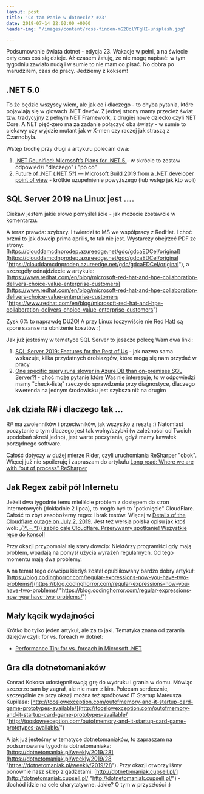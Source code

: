 ```yaml
---
layout: post
title: 'Co tam Panie w dotnecie? #23'
date: 2019-07-14 22:00:00 +0000
header-img: "/images/content/ross-findon-mG28olYFgHI-unsplash.jpg"

---
```

Podsumowanie świata dotnet - edycja 23. Wakacje w pełni, a na świecie cały czas coś się dzieje. Aż czasem żałuję, że nie mogę napisać: w tym tygodniu zawiało nudą i w sumie to nie mam co pisać. No dobra po marudziłem, czas do pracy. Jedziemy z koksem!

## .NET 5.0

To że będzie wszyscy wiem, ale jak co i dlaczego - to chyba pytania, które pojawiają się w głowach .NET devów. Z jednej strony mamy przecież świat tzw. tradycyjny z pełnym NET Framework, z drugiej nowe dziecko czyli NET Core. A NET pięć-zero ma za zadanie połączyć  oba światy - w sumie to ciekawy czy wyjdzie mutant jak w X-men czy raczej jak straszą z Czarnobyla.

Wstęp trochę przy długi a artykułu polecam dwa:

1. [.NET Reunified: Microsoft’s Plans for .NET 5 ](https://msdn.microsoft.com/en-us/magazine/mt833477.aspx)- w skrócie to zestaw odpowiedzi "dlaczego" i "po co"
2. [Future of .NET (.NET 5?) — Microsoft Build 2019 from a .NET developer point of view](https://medium.com/capgemini-dynamics-365-team/future-of-net-net-5-microsoft-build-2019-from-a-net-developer-point-of-view-7a1158fb0691) - krótkie uzupełnienie powyższego (lub wstęp jak kto woli)

## SQL Server 2019 na Linux jest ....

Ciekaw jestem jakie słowo pomyśleliście - jak możecie zostawcie w komentarzu.

A teraz prawda: szybszy. I twierdzi to MS we współpracy z RedHat. I choć brzmi to jak dowcip prima aprilis, to tak nie jest. Wystarczy obejrzeć PDF ze strony: [https://clouddamcdnprodep.azureedge.net/gdc/gdcaEDCeI/original](https://clouddamcdnprodep.azureedge.net/gdc/gdcaEDCeI/original "https://clouddamcdnprodep.azureedge.net/gdc/gdcaEDCeI/original"), a szczegóły odnajdziecie w artykule: [https://www.redhat.com/en/blog/microsoft-red-hat-and-hpe-collaboration-delivers-choice-value-enterprise-customers](https://www.redhat.com/en/blog/microsoft-red-hat-and-hpe-collaboration-delivers-choice-value-enterprise-customers "https://www.redhat.com/en/blog/microsoft-red-hat-and-hpe-collaboration-delivers-choice-value-enterprise-customers")

Zysk 6% to naprawdę DUŻO! A przy Linux (oczywiście nie Red Hat) są spore szanse na obniżenie kosztów :)

Jak już jesteśmy w tematyce SQL Server to jeszcze polecę Wam dwa linki:

1. [SQL Server 2019: Features for the Rest of Us](https://www.red-gate.com/simple-talk/opinion/editorials/sql-server-2019-features-for-the-rest-of-us/) - jak nazwa sama wskazuje, kilka przydatnych drobiazgów, które mogą się nam przydać w pracy
2. [One specific query runs slower in Azure DB than on-premises SQL Server?!](https://techcommunity.microsoft.com/t5/Azure-Database-Support-Blog/One-specific-query-runs-slower-in-Azure-DB-than-on-premises-SQL/ba-p/751165) - choć może pytanie które Was nie interesuje, to w odpowiedzi mamy "check-listę" rzeczy do sprawdzenia przy diagnostyce, dlaczego kwerenda na jednym środowisku jest szybsza niż na drugim

## Jak działa R# i dlaczego tak ...

R# ma zwolenników i przeciwników, jak wszystko z resztą :) Natomiast poczytanie o tym dlaczego jest tak wolny/szybki (w zależności od Twoich upodobań skreśl jedno), jest warte poczytania, gdyż mamy kawałek porządnego software.

Całość dotyczy w dużej mierze Rider, czyli uruchomiania ReSharper "obok". Więcej już nie spoileruję i zapraszam do artykułu [Long read: Where we are with “out of process” ReSharper](https://blog.jetbrains.com/dotnet/2019/07/11/where-we-are-with-out-of-process-resharper/)

## Jak Regex zabił pół Internetu

Jeżeli dwa tygodnie temu mieliście problem z dostępem do stron internetowych (dokładnie 2 lipca), to mogło być to "potknięcie" CloudFlare. Całość to zbyt zasobożerny regex i brak testów. Więcej w [Details of the Cloudflare outage on July 2, 2019](https://blog.cloudflare.com/details-of-the-cloudflare-outage-on-july-2-2019/). Jest też wersja polska opisu jak ktoś woli: [._(?:._=.*))) zabiło całe Cloudflare. Przerywamy spotkanie! Wszystkie ręce do konsol!](https://sekurak.pl/zabilo-cale-cloudflare-przerywamy-spotkanie-wszystkie-rece-do-konsol/)

Przy okazji przypomniał się stary dowcip: Niektórzy programiści gdy mają problem, wpadają na pomysł użycia wyrażeń regularnych. Od tego momentu mają dwa problemy.

A na temat tego dowcipu kiedyś został opublikowany bardzo dobry artykuł: [https://blog.codinghorror.com/regular-expressions-now-you-have-two-problems/](https://blog.codinghorror.com/regular-expressions-now-you-have-two-problems/ "https://blog.codinghorror.com/regular-expressions-now-you-have-two-problems/")

## Mały kącik wydajności

Krótko bo tylko jeden artykuł, ale za to jaki. Tematyka znana od zarania dziejów czyli: for vs. foreach w dotnet:

* [Performance Tip: for vs. foreach in Microsoft .NET](https://dotnettips.wordpress.com/2019/07/08/performance-tip-for-vs-foreach-in-microsoft-net/)

## Gra dla dotnetomaniaków

Konrad Kokosa udostępnił swoją grę do wydruku i grania w domu. Mówiąc szczerze sam by zagrał, ale nie mam z kim. Polecam serdecznie, szczególnie że przy okazji można też spróbować IT Startup Mateusza Kupilasa: [http://tooslowexception.com/outofmemory-and-it-startup-card-game-prototypes-available/](http://tooslowexception.com/outofmemory-and-it-startup-card-game-prototypes-available/ "http://tooslowexception.com/outofmemory-and-it-startup-card-game-prototypes-available/")

A jak już jesteśmy w tematyce dotnetomaniaków, to zapraszam na podsumowanie tygodnia dotnetomaniaka: [https://dotnetomaniak.pl/weekly/2019/28](https://dotnetomaniak.pl/weekly/2019/28 "https://dotnetomaniak.pl/weekly/2019/28"). Przy okazji otworzyliśmy ponownie nasz sklep z gadżetami: [http://dotnetomaniak.cupsell.pl/](http://dotnetomaniak.cupsell.pl/ "http://dotnetomaniak.cupsell.pl/") - dochód idzie na cele charytatywne. Jakie? O tym w przyszłości :)